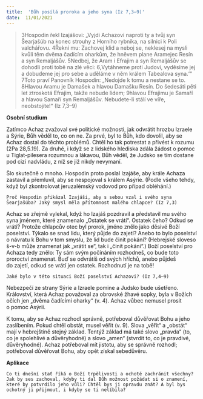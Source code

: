 ```yaml
---
title:  'Bůh posílá proroka a jeho syna (Iz 7,3–9)'
date:  11/01/2021
---
```


> <p></p>
> 3Hospodin řekl Izajášovi: „Vyjdi Achazovi naproti ty a tvůj syn Šearjašúb na konec strouhy z Horního rybníka, na silnici k Poli valchářovu. 4Řekni mu: Zachovej klid a neboj se, neklesej na mysli kvůli těm dvěma čadícím oharkům, že hněvem plane Aramejec Resín a syn Remaljášův. 5Nedbej, že Aram i Efrajim a syn Remaljášův se dohodli proti tobě na zlé věci: 6,Vytáhneme proti Judovi, vyděsíme jej a dobudeme jej pro sebe a uděláme v něm králem Tabealova syna.‘“ 7Toto praví Panovník Hospodin: „Nedojde k tomu a nestane se to. 8Hlavou Aramu je Damašek a hlavou Damašku Resín. Do šedesáti pěti let ztroskotá Efrajim, takže nebude lidem; 9hlavou Efrajimu je Samaří a hlavou Samaří syn Remaljášův. Nebudete-li stálí ve víře, neobstojíte!“ (Iz 7,3–9)

**Osobní studium**

Zatímco Achaz zvažoval své politické možnosti, jak odvrátit hrozbu Izraele a Sýrie, Bůh věděl to, co on ne. Za prvé, byl to Bůh, kdo dovolil, aby se Achaz dostal do těchto problémů. Chtěl ho tak potrestat a přivést k rozumu (2Pa 28,5.19). Za druhé, i když se z lidského hlediska zdála žádost o pomoc u Tiglat-pilesera rozumnou a lákavou, Bůh věděl, že Judsko se tím dostane pod cizí nadvládu, z níž se již nikdy nevymaní.

Šlo skutečně o mnoho. Hospodin proto poslal Izajáše, aby krále Achaza zastavil a přemluvil, aby se nespojoval s králem Asýrie. (Podle všeho tehdy, když byl zkontrolovat jeruzalémský vodovod pro případ obléhání.)

`Proč Hospodin přikázal Izajáši, aby s sebou vzal i svého syna Šearjašúba? Jaký smysl měla přítomnost malého chlapce? (Iz 7,3)`

Achaz se zřejmě vylekal, když ho Izajáš pozdravil a představil mu svého syna jménem, které znamenalo „Ostatek se vrátí“. Ostatek čeho? Odkud se vrátí? Protože chlapcův otec byl prorok, jméno znělo jako děsivé Boží poselství. Týkalo se snad lidu, který půjde do zajetí? Anebo to bylo poselství o návratu k Bohu v tom smyslu, že lid bude činit pokání? (Hebrejské sloveso š-v-b může znamenat jak „vrátit se“, tak i „činit pokání“.) Boží poselství pro Achaza tedy znělo: Ty sám svým počínáním rozhodneš, co bude toto proroctví znamenat. Buď se odvrátíš od svých hříchů, anebo půjdeš do zajetí, odkud se vrátí jen ostatek. Rozhodnutí je na tobě!

`Jaké bylo v této situaci Boží poselství Achazovi? (Iz 7,4–9)`

Nebezpečí ze strany Sýrie a Izraele pomine a Judsko bude ušetřeno. Království, která Achaz považoval za obrovské žhavé sopky, byla v Božích očích jen „dvěma čadícími oharky“ (v. 4). Achaz vůbec nemusel prosit o pomoc Asýrii.

K tomu, aby se Achaz rozhodl správně, potřeboval důvěřovat Bohu a jeho zaslíbením. Pokud chtěl obstát, musel věřit (v. 9). Slova „věřit“ a „obstát“ mají v hebrejštině stejný základ. Tentýž základ má také slovo „pravda“ (to, co je spolehlivé a důvěryhodné) a slovo „amen“ (stvrdit to, co je pravdivé, důvěryhodné). Achaz potřeboval mít jistotu, aby se správně rozhodl; potřeboval důvěřovat Bohu, aby opět získal sebedůvěru.

**Aplikace**

`Co ti dnešní stať říká o Boží trpělivosti a ochotě zachránit všechny? Jak by ses zachoval, kdyby ti dal Bůh možnost požádat si o znamení, které by potvrdilo jeho vůli? Chtěl bys ji opravdu znát? A byl bys ochotný ji přijmout, i kdyby se ti nelíbila?`